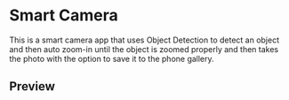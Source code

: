 # Smart Camera

This is a smart camera app that uses Object Detection to detect an object and then auto zoom-in until the object is zoomed properly and then takes the photo with the option to save it to the phone gallery.

## Preview

